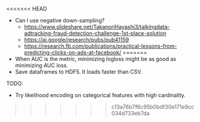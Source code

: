 <<<<<<< HEAD
- Can I use negative down-sampling?
  - https://www.slideshare.net/TakanoriHayashi3/talkingdata-adtracking-fraud-detection-challenge-1st-place-solution
  - https://ai.google/research/pubs/pub41159
  - https://research.fb.com/publications/practical-lessons-from-predicting-clicks-on-ads-at-facebook/
=======
- When AUC is the metric, minimizing logloss might be as good as minimizing AUC loss.
- Save dataframes to HDF5. It loads faster than CSV.

TODO:
- Try likelihood encoding on categorical features with high cardinality.
>>>>>>> c13a76b7f6c95b0bdf30e171e9cc034d733eb7da

